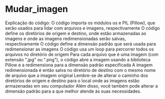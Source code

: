 # Mudar_imagen
Explicação do código:
O código importa os módulos os e PIL (Pillow), que serão usados para lidar com arquivos e imagens, respectivamente
O código define os diretórios de origem e destino, onde estão armazenadas as imagens e onde as imagens redimensionadas serão salvas, respectivamente
O código define a dimensão padrão que será usada para redimensionar as imagens
O código usa um loop para percorrer todos os arquivos no diretório de origem
Para cada arquivo que é uma imagem (com extensão ".jpg" ou ".png"), o código abre a imagem usando a biblioteca Pillow e a redimensiona para a dimensão padrão especificada
A imagem redimensionada é então salva no diretório de destino com o mesmo nome de arquivo que a imagem original
Lembre-se de alterar o caminho dos diretórios de origem e destino para o local onde as imagens estão armazenadas em seu computador
Além disso, você também pode alterar a dimensão padrão para a que melhor atende às suas necessidades.
